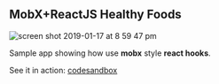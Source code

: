 ## MobX+ReactJS Healthy Foods
![screen shot 2019-01-17 at 8 59 47 pm](https://user-images.githubusercontent.com/6598314/51341814-e3c2f000-1a9a-11e9-8f7b-4f3c907805aa.png)

Sample app showing how use **mobx** style **react hooks**.

See it in action: [codesandbox](https://codesandbox.io/embed/1r0q0xr2w7)
